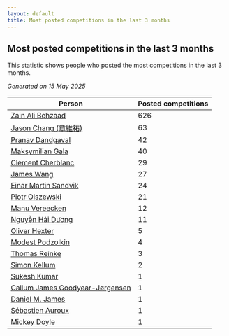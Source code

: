 ```yaml
---
layout: default
title: Most posted competitions in the last 3 months
---
```

## Most posted competitions in the last 3 months
This statistic shows people who posted the most competitions in the last 3 months.

*Generated on 15 May 2025*

| Person | Posted competitions |
| --- | --- |
| [Zain Ali Behzaad](https://www.worldcubeassociation.org/persons/2019BEHZ01) | 626 |
| [Jason Chang (章維祐)](https://www.worldcubeassociation.org/persons/2023CHAN15) | 63 |
| [Pranav Dandgaval](https://www.worldcubeassociation.org/persons/2017DAND01) | 42 |
| [Maksymilian Gala](https://www.worldcubeassociation.org/persons/2022GALA01) | 40 |
| [Clément Cherblanc](https://www.worldcubeassociation.org/persons/2014CHER05) | 29 |
| [James Wang](https://www.worldcubeassociation.org/persons/2015WANG87) | 27 |
| [Einar Martin Sandvik](https://www.worldcubeassociation.org/persons/2018SAND22) | 24 |
| [Piotr Olszewski](https://www.worldcubeassociation.org/persons/2013OLSZ02) | 21 |
| [Manu Vereecken](https://www.worldcubeassociation.org/persons/2010VERE01) | 12 |
| [Nguyễn Hải Dương](https://www.worldcubeassociation.org/persons/2018DUON07) | 11 |
| [Oliver Hexter](https://www.worldcubeassociation.org/persons/2022HEXT01) | 5 |
| [Modest Podzolkin](https://www.worldcubeassociation.org/persons/2017PODZ01) | 4 |
| [Thomas Reinke](https://www.worldcubeassociation.org/persons/2018REIN04) | 3 |
| [Simon Kellum](https://www.worldcubeassociation.org/persons/2016KELL12) | 2 |
| [Sukesh Kumar](https://www.worldcubeassociation.org/persons/2017KUMA30) | 1 |
| [Callum James Goodyear-Jørgensen](https://www.worldcubeassociation.org/persons/2012GOOD02) | 1 |
| [Daniel M. James](https://www.worldcubeassociation.org/persons/2012JAME04) | 1 |
| [Sébastien Auroux](https://www.worldcubeassociation.org/persons/2008AURO01) | 1 |
| [Mickey Doyle](https://www.worldcubeassociation.org/persons/2021DOYL02) | 1 |
